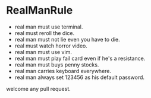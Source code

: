 # RealManRule
- real man must use terminal.
- real must reroll the dice.
- real man must not lie even you have to die.
- real must watch horror video.
- real man must use vim.
- real man must play fail card even if he's a resistance.
- real man must buys penny stocks.
- real man carries keyboard everywhere.
- real man always set 123456 as his default password.


welcome any pull request.
